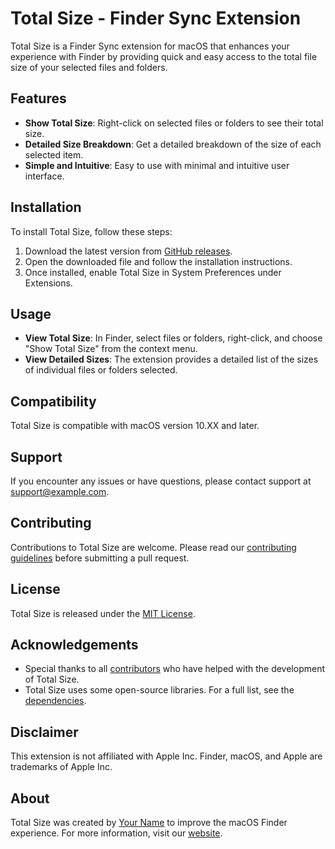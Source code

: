 # Total Size - Finder Sync Extension

Total Size is a Finder Sync extension for macOS that enhances your experience with Finder by providing quick and easy access to the total file size of your selected files and folders.

## Features
- **Show Total Size**: Right-click on selected files or folders to see their total size.
- **Detailed Size Breakdown**: Get a detailed breakdown of the size of each selected item.
- **Simple and Intuitive**: Easy to use with minimal and intuitive user interface.

## Installation
To install Total Size, follow these steps:

1. Download the latest version from [GitHub releases](#).
2. Open the downloaded file and follow the installation instructions.
3. Once installed, enable Total Size in System Preferences under Extensions.

## Usage
- **View Total Size**: In Finder, select files or folders, right-click, and choose "Show Total Size" from the context menu.
- **View Detailed Sizes**: The extension provides a detailed list of the sizes of individual files or folders selected.

## Compatibility
Total Size is compatible with macOS version 10.XX and later.

## Support
If you encounter any issues or have questions, please contact support at [support@example.com](mailto:support@example.com).

## Contributing
Contributions to Total Size are welcome. Please read our [contributing guidelines](CONTRIBUTING.md) before submitting a pull request.

## License
Total Size is released under the [MIT License](LICENSE).

## Acknowledgements
- Special thanks to all [contributors](https://github.com/yourusername/finder-sy/contributors) who have helped with the development of Total Size.
- Total Size uses some open-source libraries. For a full list, see the [dependencies](DEPENDENCIES.md).

## Disclaimer
This extension is not affiliated with Apple Inc. Finder, macOS, and Apple are trademarks of Apple Inc.

## About
Total Size was created by [Your Name](https://yourwebsite.com) to improve the macOS Finder experience. For more information, visit our [website](https://yourwebsite.com).
